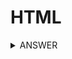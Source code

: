 # HTML

<details>
<summary>ANSWER</summary>
<br>
TEXT...
<br><br>

```html
<details>
  <summary>How do I dropdown?</summary>
  <br />
  This is how you dropdown.
</details>
```

</details>
